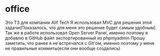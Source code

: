 # office
Это ТЗ для компании Alif Tech
Я использовал MVC для решения этой задачи(Показалось, что для меня это решение будет самым удобным)
Так же в работе использовал Open Server Panel, именно поэтому я добавлю в GitHub файл экспортированный из phpmyadmin
Прошу заметить, что ранее я не встречался с Git'ом, именно поэтому у меня не правильные коммиты(если они вообще создались)
